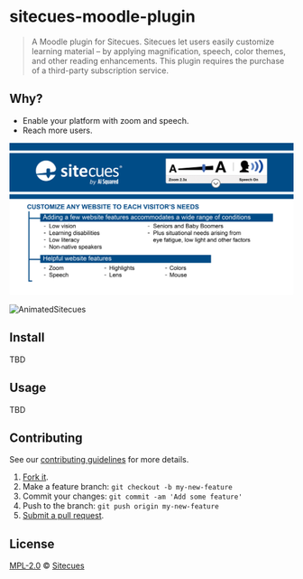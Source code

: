 # sitecues-moodle-plugin

> A Moodle plugin for Sitecues.  Sitecues let users easily customize learning material – by applying magnification, speech, color themes, and other reading enhancements.  This plugin requires the purchase of a third-party subscription service.

## Why?

 - Enable your platform with zoom and speech.
 - Reach more users.

![WhySitecues](/doc/sitecues.png)

![AnimatedSitecues](/doc/sitecues.gif)

## Install

TBD

## Usage

TBD

## Contributing

See our [contributing guidelines](https://github.com/sitecues/sitecues-moodle-plugin/blob/master/CONTRIBUTING.md "The guidelines for participating in this project.") for more details.

1. [Fork it](https://github.com/sitecues/sitecues-moodle-plugin/fork).
2. Make a feature branch: `git checkout -b my-new-feature`
3. Commit your changes: `git commit -am 'Add some feature'`
4. Push to the branch: `git push origin my-new-feature`
5. [Submit a pull request](https://github.com/sitecues/sitecues-moodle-plugin/compare "Submit code to this project for review.").

## License

[MPL-2.0](https://github.com/sitecues/sitecues-moodle-plugin/blob/master/LICENSE "The license for sitecues-moodle-plugin.") © [Sitecues](https://sitecues.com "Author of sitecues-moodle-plugin.")
